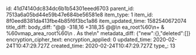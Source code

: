 id: 41d74140dc834dc6b1b54301eeed6703
parent_id: 7513a6a05bd44e59b47e684be56581e8
item_type: 1
item_id: 8f0eed8381da413fbe4b85f6f3bc1a86
item_updated_time: 1582540672074
title_diff: 
body_diff: "@@ -318,16 +318,35 @@\n ea_root%60\n+ & %60vmap_area_root%60\n . As the\n"
metadata_diff: {"new":{},"deleted":[]}
encryption_cipher_text: 
encryption_applied: 0
updated_time: 2020-02-24T10:47:29.727Z
created_time: 2020-02-24T10:47:29.727Z
type_: 13